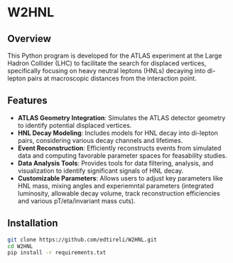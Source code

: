 # W2HNL
## Overview
This Python program is developed for the ATLAS experiment at the Large Hadron Collider (LHC) to facilitate the search for displaced vertices, specifically focusing on heavy neutral leptons (HNLs) decaying into di-lepton pairs at macroscopic distances from the interaction point.

## Features

- **ATLAS Geometry Integration**: Simulates the ATLAS detector geometry to identify potential displaced vertices.
- **HNL Decay Modeling**: Includes models for HNL decay into di-lepton pairs, considering various decay channels and lifetimes.
- **Event Reconstruction**: Efficiently reconstructs events from simulated data and computing favorable parameter spaces for feasability studies.
- **Data Analysis Tools**: Provides tools for data filtering, analysis, and visualization to identify significant signals of HNL decay.
- **Customizable Parameters**: Allows users to adjust key parameters like HNL mass, mixing angles and experiemntal parameters (integrated luminosity, allowable decay volume, track reconstruction efficiencies and various pT/eta/invariant mass cuts).

## Installation

```bash
git clone https://github.com/edtireli/W2HNL.git
cd W2HNL
pip install -r requirements.txt
